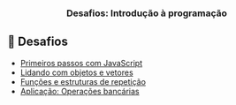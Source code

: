 <h3 align="center">
  Desafios: Introdução à programação
</h3>


## 🚀 Desafios

- [Primeiros passos com JavaScript](01-1-primeiros-passos-com-js.md)
- [Lidando com objetos e vetores](01-2-lidando-com-objetos-e-vetores.md)
- [Funções e estruturas de repetição](01-3-funcoes-e-estruturas-de-repeticao.md)
- [Aplicação: Operações bancárias](01-4-aplicacao-operacoes-bancarias.md)


